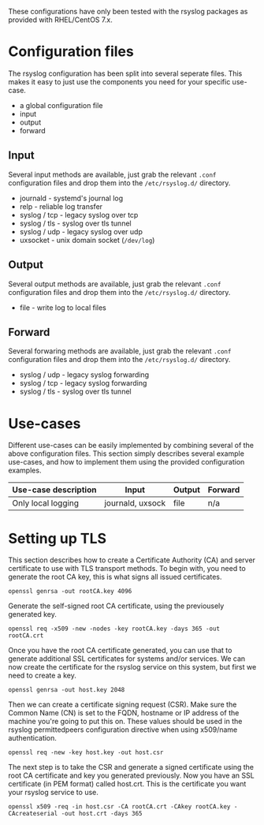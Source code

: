 
These configurations have only been tested with the rsyslog packages as provided with RHEL/CentOS 7.x.

Configuration files
===================
The rsyslog configuration has been split into several seperate files. This makes it easy to just use the components you need for your specific use-case.

*   a global configuration file
*   input
*   output
*   forward

Input
-----
Several input methods are available, just grab the relevant ``.conf`` configuration files and drop them into the ``/etc/rsyslog.d/`` directory.

*   journald - systemd's journal log
*   relp - reliable log transfer
*   syslog / tcp - legacy syslog over tcp
*   syslog / tls - syslog over tls tunnel
*   syslog / udp - legacy syslog over udp
*   uxsocket - unix domain socket (``/dev/log``)


Output
------
Several output methods are available, just grab the relevant ``.conf`` configuration files and drop them into the ``/etc/rsyslog.d/`` directory.

*   file - write log to local files


Forward
-------
Several forwaring methods are available, just grab the relevant ``.conf`` configuration files and drop them into the ``/etc/rsyslog.d/`` directory.

*   syslog / udp - legacy syslog forwarding
*   syslog / tcp - legacy syslog forwarding
*   syslog / tls - syslog over tls tunnel


Use-cases
=========
Different use-cases can be easily implemented by combining several of the above configuration files. This section simply describes several example use-cases, and how to implement them using the provided configuration examples.

| Use-case description | Input            | Output          | Forward          |
| -------------------- | ---------------- | --------------- | ---------------- |
| Only local logging   | journald, uxsock | file            | n/a              | 



Setting up TLS
==============
This section describes how to create a Certificate Authority (CA) and server certificate to use with TLS transport methods. To begin with, you need to generate the root CA key, this is what signs all issued certificates.

    openssl genrsa -out rootCA.key 4096


Generate the self-signed root CA certificate, using the previousely generated key.

    openssl req -x509 -new -nodes -key rootCA.key -days 365 -out rootCA.crt


Once you have the root CA certificate generated, you can use that to generate additional SSL certificates for systems and/or services. We can now create the certificate for the rsyslog service on this system, but first we need to create a key.

    openssl genrsa -out host.key 2048


Then we can create a certificate signing request (CSR). Make sure the Common Name (CN) is set to the FQDN, hostname or IP address of the machine you're going to put this on. These values should be used in the rsyslog permittedpeers configuration directive when using x509/name authentication.

    openssl req -new -key host.key -out host.csr


The next step is to take the CSR and generate a signed certificate using the root CA certificate and key you generated previously. Now you have an SSL certificate (in PEM format) called host.crt. This is the certificate you want your rsyslog service to use.

    openssl x509 -req -in host.csr -CA rootCA.crt -CAkey rootCA.key -CAcreateserial -out host.crt -days 365


